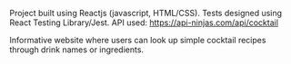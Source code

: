 Project built using Reactjs (javascript, HTML/CSS).
Tests designed using React Testing Library/Jest.
API used: https://api-ninjas.com/api/cocktail

Informative website where users can look up simple cocktail recipes through drink names or ingredients.
